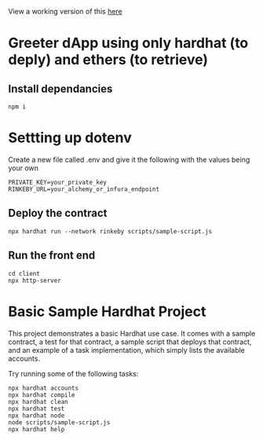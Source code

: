 View a working version of this [here](https://verytrendysupersimpledapp.netlify.app/)

# Greeter dApp using only hardhat (to deply) and ethers (to retrieve)

## Install dependancies

```
npm i
```

# Settting up dotenv

Create a new file called .env and give it the following with the values being your own

```
PRIVATE_KEY=your_private_key
RINKEBY_URL=your_alchemy_or_infura_endpoint
```

## Deploy the contract

```
npx hardhat run --network rinkeby scripts/sample-script.js
```

## Run the front end

```
cd client
npx http-server
```

# Basic Sample Hardhat Project

This project demonstrates a basic Hardhat use case. It comes with a sample contract, a test for that contract, a sample script that deploys that contract, and an example of a task implementation, which simply lists the available accounts.

Try running some of the following tasks:

```shell
npx hardhat accounts
npx hardhat compile
npx hardhat clean
npx hardhat test
npx hardhat node
node scripts/sample-script.js
npx hardhat help
```
